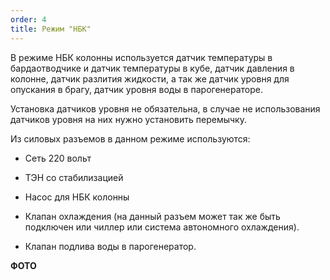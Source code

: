 ```yaml
---
order: 4
title: Режим "НБК"
---
```


В режиме НБК колонны используется датчик температуры в бардаотводчике и датчик температуры в кубе, датчик давления в колонне, датчик разлития жидкости, а так же датчик уровня для опускания в брагу, датчик уровня воды в парогенераторе.

Установка датчиков уровня не обязательна, в случае не использования датчиков уровня на них нужно установить перемычку.

Из силовых разъемов в данном режиме используются:

-  Сеть 220 вольт

-  ТЭН со стабилизацией

-  Насос для НБК колонны

-  Клапан охлаждения (на данный разъем может так же быть подключен или чиллер или система автономного охлаждения).

-  Клапан подлива воды в парогенератор.

**ФОТО**